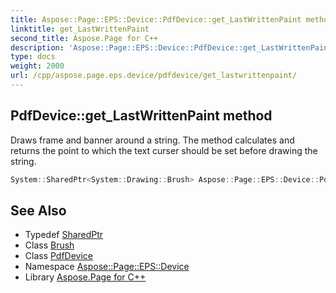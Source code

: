 ```yaml
---
title: Aspose::Page::EPS::Device::PdfDevice::get_LastWrittenPaint method
linktitle: get_LastWrittenPaint
second_title: Aspose.Page for C++
description: 'Aspose::Page::EPS::Device::PdfDevice::get_LastWrittenPaint method. Draws frame and banner around a string. The method calculates and returns the point to which the text curser should be set before drawing the string in C++.'
type: docs
weight: 2000
url: /cpp/aspose.page.eps.device/pdfdevice/get_lastwrittenpaint/
---
```

## PdfDevice::get_LastWrittenPaint method


Draws frame and banner around a string. The method calculates and returns the point to which the text curser should be set before drawing the string.

```cpp
System::SharedPtr<System::Drawing::Brush> Aspose::Page::EPS::Device::PdfDevice::get_LastWrittenPaint() const
```

## See Also

* Typedef [SharedPtr](../../../system/sharedptr/)
* Class [Brush](../../../system.drawing/brush/)
* Class [PdfDevice](../)
* Namespace [Aspose::Page::EPS::Device](../../)
* Library [Aspose.Page for C++](../../../)
